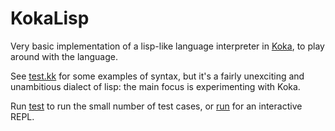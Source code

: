 # KokaLisp
Very basic implementation of a lisp-like language interpreter in [Koka](https://github.com/koka-lang/koka), to play around with the language.

See [test.kk](test.kk) for some examples of syntax, but it's a fairly unexciting and unambitious dialect of lisp: the main focus is experimenting with Koka.

Run [test](test) to run the small number of test cases, or [run](run) for an interactive REPL.
